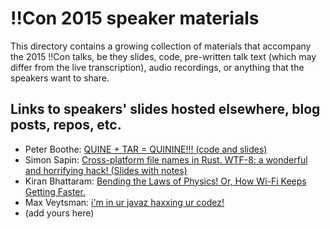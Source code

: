 # !!Con 2015 speaker materials

This directory contains a growing collection of materials that accompany the 2015 !!Con talks, be they slides, code, pre-written talk text (which may differ from the live transcription), audio recordings, or anything that the speakers want to share.

## Links to speakers' slides hosted elsewhere, blog posts, repos, etc.

  * Peter Boothe: [QUINE + TAR = QUININE!!! (code and slides)](https://github.com/pboothe/quinine)
  * Simon Sapin: [Cross-platform file names in Rust. WTF-8: a wonderful and horrifying hack! (Slides with notes)](http://exyr.org/2015/!!Con_WTF-8/slides.pdf)
  * Kiran Bhattaram: [Bending the Laws of Physics! Or, How Wi-Fi Keeps Getting Faster.](http://www.kiranbot.com/images/wifi/slides.pdf)
  * Max Veytsman: [i'm in ur javaz haxxing ur codez!](http://blog.ontoillogical.com/assets/files/bangbangcon2015.pdf)
  * (add yours here)
